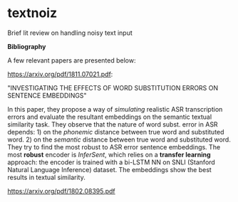 # textnoiz
Brief lit review on handling noisy text input


**Bibliography**

A few relevant papers are presented below:

https://arxiv.org/pdf/1811.07021.pdf:

"INVESTIGATING THE EFFECTS OF WORD SUBSTITUTION ERRORS ON SENTENCE EMBEDDINGS" 

In this paper, they propose a way of *simulating* realistic ASR transcription errors and evaluate the resultant embeddings on the semantic textual similarity task. 
They observe that the nature of word subst. error in ASR depends:
    1) on the *phonemic* distance between true word and substituted word.
    2) on the *semantic* distance between true word and substituted word.
They try to find the most robust to ASR error sentence embeddings. The most **robust** encoder is *InferSent*, which relies on a **transfer learning** approach: the encoder is trained with a bi-LSTM NN on SNLI (Stanford Natural Language Inference) dataset. The embeddings show the best results in textual similarity.

https://arxiv.org/pdf/1802.08395.pdf
